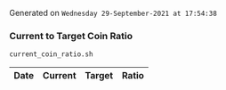 Generated on `Wednesday 29-September-2021 at 17:54:38`

### Current to Target Coin Ratio
`current_coin_ratio.sh`

Date|Current|Target|Ratio
---|---|---|---
